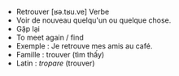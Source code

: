 - Retrouver	[ʁə.tʁu.ve]	Verbe	
- Voir de nouveau quelqu'un ou quelque chose.
- Gặp lại
- To meet again / find
- Exemple : Je retrouve mes amis au café.
- Famille : trouver (tìm thấy)
- Latin : *tropare* (trouver)